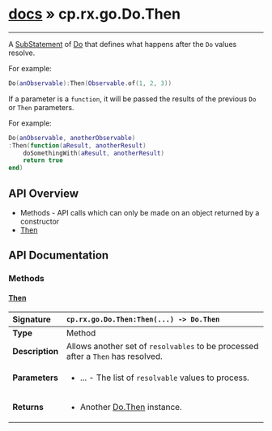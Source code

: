 # [docs](index.md) » cp.rx.go.Do.Then
---

A [SubStatement](cp.rx.go.SubStatement.md) of [Do](cp.rx.go.Do.md)
that defines what happens after the `Do` values resolve.

For example:

```lua
Do(anObservable):Then(Observable.of(1, 2, 3))
```

If a parameter is a `function`, it will be passed the results of the previous `Do` or `Then` parameters.

For example:
```lua
Do(anObservable, anotherObservable)
:Then(function(aResult, anotherResult)
    doSomethingWith(aResult, anotherResult)
    return true
end)
```

## API Overview
* Methods - API calls which can only be made on an object returned by a constructor
 * [Then](#then)

## API Documentation

### Methods

#### [Then](#then)
| <span style="float: left;">**Signature**</span> | <span style="float: left;">`cp.rx.go.Do.Then:Then(...) -> Do.Then` </span>                                                          |
| -----------------------------------------------------|---------------------------------------------------------------------------------------------------------|
| **Type**                                             | Method |
| **Description**                                      | Allows another set of `resolvables` to be processed after a `Then` has resolved. |
| **Parameters**                                       | <ul><li>...      - The list of <code>resolvable</code> values to process.</li></ul> |
| **Returns**                                          | <ul><li>Another <a href="cp.rx.go.Do.Then.md">Do.Then</a> instance.</li></ul> |

